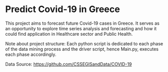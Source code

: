 # Predict Covid-19 in Greece
This project aims to forecast future Covid-19 cases in Greece. It serves as an opportunity to explore time series analysis and forecasting and how it could find application in Healthcare sector and Public Health.

Note about project structure: Each python script is dedicated to each phase of the data mining process and the driver script, hence Main.py, executes each phase accordingly.

Data Source: https://github.com/CSSEGISandData/COVID-19
